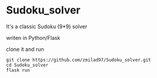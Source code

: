 # Sudoku_solver
It's a classic Sudoku (9*9) solver

writen in Python/Flask 

clone it and run

```
git clone https://github.com/zmilad97/Sudoku_solver.git
cd Sudoku_solver
flask run
```
